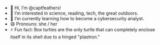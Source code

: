 - 👋 Hi, I’m @captfeathers!
- 👀 I’m interested in science, reading, tech, the great outdoors.
- 🌱 I’m currently learning how to become a cybersecurity analyst.
- 😄 Pronouns: she / her
- ⚡ Fun fact: Box turtles are the only turtle that can completely enclose itself in its shell due to a hinged "plastron."

<!---
captfeathers/captfeathers is a ✨ special ✨ repository because its `README.md` (this file) appears on your GitHub profile.
You can click the Preview link to take a look at your changes.
--->

